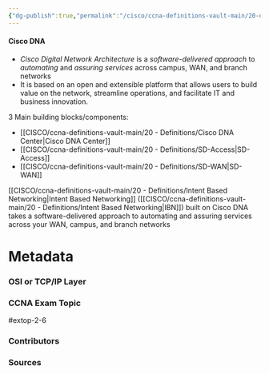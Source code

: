 ```yaml
---
{"dg-publish":true,"permalink":"/cisco/ccna-definitions-vault-main/20-definitions/cisco-dna/","tags":["defs_ccna"]}
---
```


#### Cisco DNA
- *Cisco Digital Network Architecture* is a *software-delivered approach* to *automating* and *assuring services* across campus, WAN, and branch networks
- It is based on an open and extensible platform that allows users to build value on the network, streamline operations, and facilitate IT and business innovation.

3 Main building blocks/components:
- [[CISCO/ccna-definitions-vault-main/20 - Definitions/Cisco DNA Center\|Cisco DNA Center]]
- [[CISCO/ccna-definitions-vault-main/20 - Definitions/SD-Access\|SD-Access]]
- [[CISCO/ccna-definitions-vault-main/20 - Definitions/SD-WAN\|SD-WAN]]

[[CISCO/ccna-definitions-vault-main/20 - Definitions/Intent Based Networking\|Intent Based Networking]] ([[CISCO/ccna-definitions-vault-main/20 - Definitions/Intent Based Networking\|IBN]]) built on Cisco DNA takes a software-delivered approach to automating and assuring services across your WAN, campus, and branch networks

# Metadata
### OSI or TCP/IP Layer

### CCNA Exam Topic
#extop-2-6
### Contributors

### Sources



